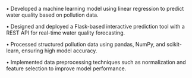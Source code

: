• Developed a machine learning model using linear regression to predict water quality based on pollution data.

• Designed and deployed a Flask-based interactive prediction tool with a REST API for real-time water quality
   forecasting.
   
• Processed structured pollution data using pandas, NumPy, and scikit-learn, ensuring high model accuracy.

• Implemented data preprocessing techniques such as normalization and feature selection to improve model
   performance.
